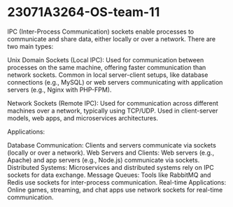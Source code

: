 # 23071A3264-OS-team-11
IPC (Inter-Process Communication) sockets enable processes to communicate and share data, either locally or over a network. There are two main types:

Unix Domain Sockets (Local IPC): Used for communication between processes on the same machine, offering faster communication than network sockets. Common in local server-client setups, like database connections (e.g., MySQL) or web servers communicating with application servers (e.g., Nginx with PHP-FPM).

Network Sockets (Remote IPC): Used for communication across different machines over a network, typically using TCP/UDP. Used in client-server models, web apps, and microservices architectures.

Applications:

Database Communication: Clients and servers communicate via sockets (locally or over a network).
Web Servers and Clients: Web servers (e.g., Apache) and app servers (e.g., Node.js) communicate via sockets.
Distributed Systems: Microservices and distributed systems rely on IPC sockets for data exchange.
Message Queues: Tools like RabbitMQ and Redis use sockets for inter-process communication.
Real-time Applications: Online games, streaming, and chat apps use network sockets for real-time communication.
